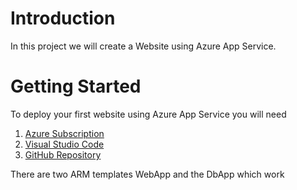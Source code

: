 # Introduction 
In this project we will create a Website using Azure App Service.

# Getting Started
To deploy your first website using Azure App Service you will need
1. [Azure Subscription](https://azure.microsoft.com/en-us/free/)
2. [Visual Studio Code](https://code.visualstudio.com/download)
3. [GitHub Repository](https://github.com/)


There are two ARM templates WebApp and the DbApp which work 
